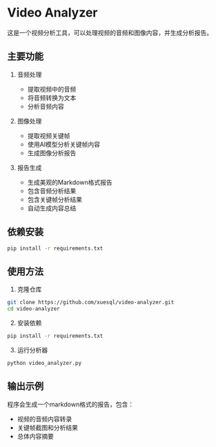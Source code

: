 # Video Analyzer

这是一个视频分析工具，可以处理视频的音频和图像内容，并生成分析报告。

## 主要功能

1. 音频处理
   - 提取视频中的音频
   - 将音频转换为文本
   - 分析音频内容

2. 图像处理
   - 提取视频关键帧
   - 使用AI模型分析关键帧内容
   - 生成图像分析报告

3. 报告生成
   - 生成美观的Markdown格式报告
   - 包含音频分析结果
   - 包含关键帧分析结果
   - 自动生成内容总结

## 依赖安装

```bash
pip install -r requirements.txt
```

## 使用方法

1. 克隆仓库
```bash
git clone https://github.com/xuesql/video-analyzer.git
cd video-analyzer
```

2. 安装依赖
```bash
pip install -r requirements.txt
```

3. 运行分析器
```bash
python video_analyzer.py
```

## 输出示例

程序会生成一个markdown格式的报告，包含：
- 视频的音频内容转录
- 关键帧截图和分析结果
- 总体内容摘要